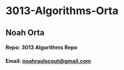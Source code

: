 # 3013-Algorithms-Orta

## Noah Orta
#### Repo: 3013 Algorithms Repo 
#### Email: noahraulscout@gmail.com
